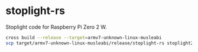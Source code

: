 # stoplight-rs

Stoplight code for Raspberry Pi Zero 2 W.

```bash
cross build --release --target=armv7-unknown-linux-musleabi
scp target/armv7-unknown-linux-musleabi/release/stoplight-rs stoplight2:stoplight/stoplight-rs
```
